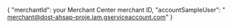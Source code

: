 {
"merchantId": your Merchant Center merchant ID,
"accountSampleUser": "
merchant@dost-ahsap-proje.iam.gserviceaccount.com"
}
